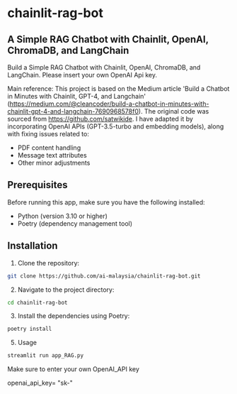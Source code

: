 # chainlit-rag-bot

## A Simple RAG Chatbot with Chainlit, OpenAI, ChromaDB, and LangChain

Build a Simple RAG Chatbot with Chainlit, OpenAI, ChromaDB, and LangChain. Please insert your own OpenAI Api key.

Main reference: This project is based on the Medium article 'Build a Chatbot in Minutes with Chainlit, GPT-4, and Langchain' (https://medium.com/@cleancoder/build-a-chatbot-in-minutes-with-chainlit-gpt-4-and-langchain-7690968578f0). The original code was sourced from https://github.com/satwikide. I have adapted it by incorporating OpenAI APIs (GPT-3.5-turbo and embedding models), along with fixing issues related to:
- PDF content handling
- Message text attributes
- Other minor adjustments

## Prerequisites

Before running this app, make sure you have the following installed:

- Python (version 3.10 or higher)
- Poetry (dependency management tool)

## Installation

1. Clone the repository:

```bash
git clone https://github.com/ai-malaysia/chainlit-rag-bot.git
```

2. Navigate to the project directory:

```bash
cd chainlit-rag-bot
```

3. Install the dependencies using Poetry:

```bash
poetry install
```

5. Usage

```bash
streamlit run app_RAG.py
```

Make sure to enter your own OpenAI_API key

openai_api_key= "sk-"

